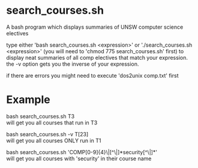 # search_courses.sh
A bash program which displays summaries of UNSW computer science electives

type either 'bash search_courses.sh \<expression\>' or './search_courses.sh \<expression\>' (you will need to 'chmod 775 search_courses.sh' first)
to display neat summaries of all comp electives that match your expression.
the -v option gets you the inverse of your expression.

if there are errors you might need to execute 'dos2unix comp.txt' first

# Example

bash search_courses.sh T3\
will get you all courses that run in T3

bash search_courses.sh -v T\[23\]\
will get you all courses ONLY run in T1

bash search_courses.sh 'COMP\[0-9\]\{4\}\\|\[^\\|]\*security\[^\\|\]\*'\
will get you all courses with 'security' in their course name 
